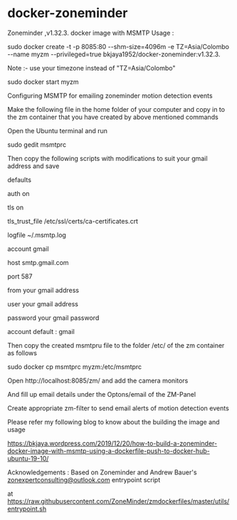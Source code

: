 # docker-zoneminder
Zoneminder ,v1.32.3. docker image with MSMTP
Usage :

sudo docker create -t -p 8085:80 --shm-size=4096m -e TZ=Asia/Colombo --name myzm --privileged=true bkjaya1952/docker-zoneminder:v1.32.3.

Note :- use your timezone instead of "TZ=Asia/Colombo"

sudo docker start myzm

Configuring MSMTP for emailing zoneminder motion detection events

Make the following file in the home folder of your computer and copy in to the zm container that you have created by above mentioned commands

Open the Ubuntu terminal and run

sudo gedit msmtprc

Then copy the following scripts with modifications to suit your gmail address and save

defaults

auth on

tls on

tls_trust_file /etc/ssl/certs/ca-certificates.crt

logfile ~/.msmtp.log

account gmail

host smtp.gmail.com

port 587

from your gmail address

user your gmail address

password your gmail password

account default : gmail

Then copy the created msmtpru file to the folder /etc/ of the zm container as follows

sudo docker cp msmtprc myzm:/etc/msmtprc

Open http://localhost:8085/zm/ and add the camera monitors

And fill up email details under the Optons/email of the ZM-Panel

Create appropriate zm-filter to send email alerts of motion detection events

Please refer my following blog  to know about the building the image and usage

https://bkjaya.wordpress.com/2019/12/20/how-to-build-a-zoneminder-docker-image-with-msmtp-using-a-dockerfile-push-to-docker-hub-ubuntu-19-10/


Acknowledgements : Based on Zoneminder and Andrew Bauer's zonexpertconsulting@outlook.com entrypoint script

at https://raw.githubusercontent.com/ZoneMinder/zmdockerfiles/master/utils/entrypoint.sh
